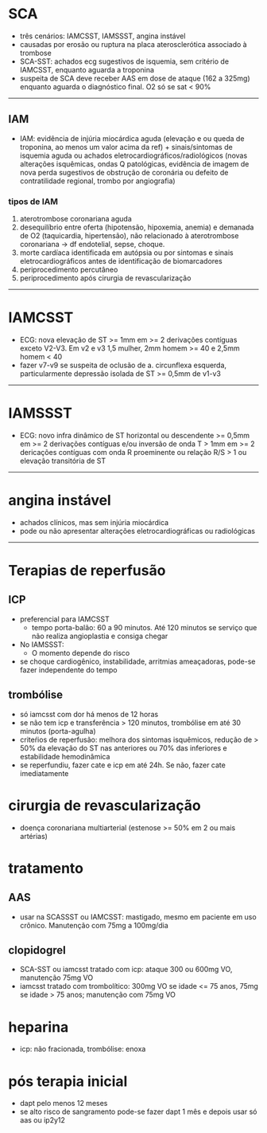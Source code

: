 # SCA
- três cenários: IAMCSST, IAMSSST, angina instável
- causadas por erosão ou ruptura na placa aterosclerótica associado à trombose
- SCA-SST: achados ecg sugestivos de isquemia, sem critério de IAMCSST, enquanto aguarda a troponina
- suspeita de SCA deve receber AAS em dose de ataque (162 a 325mg) enquanto aguarda o diagnóstico final. O2 só se sat < 90%
___

## IAM
- IAM: evidência de injúria miocárdica aguda (elevação e ou queda de troponina, ao menos um valor acima da ref) + sinais/sintomas de isquemia aguda ou achados eletrocardiográficos/radiológicos (novas alterações isquêmicas, ondas Q patológicas, evidência de imagem de nova perda  sugestivos de obstrução de coronária ou defeito de contratilidade regional, trombo por angiografia)

### tipos de IAM
1. aterotrombose coronariana aguda
2. desequilíbrio entre oferta (hipotensão, hipoxemia, anemia) e demanada de O2 (taquicardia, hipertensão), não relacionado à aterotrombose coronariana -> df endotelial, sepse, choque. 
3. morte cardíaca identificada em autópsia ou por sintomas e sinais eletrocardiográficos antes de identificação de biomarcadores
4. periprocedimento percutâneo
5. periprocedimento após cirurgia de revascularização
___
# IAMCSST
- ECG: nova elevação de ST >= 1mm em >= 2 derivações contíguas exceto V2-V3. Em v2 e v3 1,5 mulher, 2mm homem >= 40 e 2,5mm homem < 40
- fazer v7-v9 se suspeita de oclusão de a. circunflexa esquerda, particularmente depressão isolada de ST >= 0,5mm de v1-v3

---

# IAMSSST
- ECG: novo infra dinâmico de ST horizontal ou descendente >= 0,5mm em >= 2 derivações contíguas e/ou inversão de onda T > 1mm em >= 2 dericações contíguas com onda R proeminente ou relação R/S > 1 ou elevação transitória de ST
___

# angina instável
- achados clínicos, mas sem injúria miocárdica
- pode ou não apresentar alterações eletrocardiográficas ou radiológicas
___

# Terapias de reperfusão
## ICP
- preferencial para IAMCSST
    - tempo porta-balão: 60 a 90 minutos. Até 120 minutos se serviço que não realiza angioplastia e consiga chegar
- No IAMSSST:
    - O momento depende do risco
- se choque cardiogênico, instabilidade, arritmias ameaçadoras, pode-se fazer independente do tempo

## trombólise
- só iamcsst com dor há menos de 12 horas
- se não tem icp e transferência > 120 minutos, trombólise em até 30 minutos (porta-agulha)
- criteŕios de reperfusão: melhora dos sintomas isquêmicos, redução de > 50% da elevação do ST nas anteriores ou 70% das inferiores e estabilidade hemodinâmica
- se reperfundiu, fazer cate e icp em até 24h. Se não, fazer cate imediatamente

# cirurgia de revascularização
- doença coronariana multiarterial (estenose >= 50% em 2 ou mais artérias)

# tratamento
## AAS
- usar na SCASSST ou IAMCSST: mastigado, mesmo em paciente em uso crônico. Manutenção com 75mg a 100mg/dia
## clopidogrel
- SCA-SST ou iamcsst tratado com icp: ataque 300 ou 600mg VO, manutenção 75mg VO
- iamcsst tratado com trombolítico: 300mg VO se idade <= 75 anos, 75mg se idade > 75 anos; manutenção com 75mg VO
# heparina
- icp: não fracionada, trombólise: enoxa

# pós terapia inicial
- dapt pelo menos 12 meses
- se alto risco de sangramento pode-se fazer dapt 1 mês e depois usar só aas ou ip2y12


